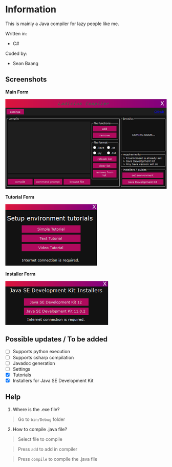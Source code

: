 # Information
This is mainly a Java compiler for lazy people like me.

Written in:
- C#

Coded by:
- Sean Baang

## Screenshots
<b>Main Form</b>

<img src="screenshots/main.PNG"> 

<b>Tutorial Form</b>

<img src="screenshots/tuts.PNG"> 

<b>Installer Form</b>

<img src="screenshots/installers.PNG"> 

## Possible updates / To be added
- [ ] Supports python execution
- [ ] Supports csharp compilation
- [ ] Javadoc generation
- [ ] Settings
- [x] Tutorials
- [x] Installers for Java SE Development Kit

## Help

1. Where is the .exe file?
> Go to `bin/Debug` folder
2. How to compile .java file?
> Select file to compile

> Press `add` to add in compiler

> Press `compile` to compile the .java file
